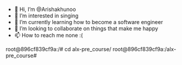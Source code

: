- 👋 Hi, I’m @Arishakhunoo
- 👀 I’m interested in singing
- 🌱 I’m currently learning how to become a software engineer
- 💞️ I’m looking to collaborate on things that make me happy
- 📫 How to reach me none :( 

<!---
Arishakhunoo/Arishakhunoo is a ✨ special ✨ repository because its `README.md` (this file) appears on your GitHub profile.
You can click the Preview link to take a look at your changes.
--->
root@896cf839cf9a:/# cd alx-pre_course/
root@896cf839cf9a:/alx-pre_course#
